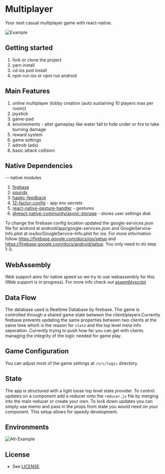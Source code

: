 # Multiplayer

Your next casual multiplayer game with react-native.

![Example](https://i.imgur.com/iV3BHUu.gif)

## Getting started

1. fork or clone the project
2. yarn install
3. cd ios pod install
4. npm run ios or npm run android

## Main Features

1. online multiplayer (lobby creation (auto sustaining 10 players max per room))
2. joystick
3. game-pad
4. environments - alter gameplay like water fall to hide under or fire to take burning damage
5. reward system
6. game settings
7. admob (ads)
8. basic attack collision

## Native Dependencies

-- native modules

1. [firebase](https://invertase.io/oss/react-native-firebase)
2. [sounds](https://github.com/zmxv/react-native-sound)
3. [haptic-feedback](https://github.com/milk-and-cookies-io/react-native-haptic-feedback)
4. [12-factor-config](react-native-config) - app env secrets
5. [react-native-gesture-handler](react-native-gesture-handler) - gestures
6. [@react-native-community/async-storage](@react-native-community/async-storage) - stores user settings disk

To change the firebase config location updated the google-services.json file for android at android/app/google-services.json and GoogleService-Info.plist at ios/ko/GoogleService-Info.plist for ios. For more information follow https://firebase.google.com/docs/ios/setup and https://firebase.google.com/docs/android/setup. You only need to do step 1-3.

## WebAssembly

Web support aims for native speed so we try to use webassembly for this (Web support is in progress).
For more info check out [assemblyscript](https://github.com/AssemblyScript/assemblyscript)

## Data Flow

The database used is Realtime Database by firebase. The game is controlled through a shared game state between the client/players.Currently firebase prevents updating the same properties between two clients at the same time which is the reason for `state` and the top level meta info seperation.
Currently trying to push how far you can get with clients managing the integrity of the logic needed for game play.

## Game Configuration

You can adjust most of the game settings at `/src/logic` directory.

## State

The app is structured with a light loose top level state provider. To control updates on a component add a reducer onto the `reducer.js` file by merging into the main reducer or create your own. To lock down updates you can simply use memo and pass in the props from state you would need on your component. This setup allows for speedy development.

## Environments

![Alt-Example](https://i.imgur.com/3ON1XUJ.gif)

## License

- See [LICENSE](/LICENSE)

